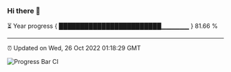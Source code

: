 ### Hi there 👋

⏳ Year progress { ████████████████████████▁▁▁▁▁▁ } 81.66 %

---

⏰ Updated on Wed, 26 Oct 2022 01:18:29 GMT

![Progress Bar CI](https://github.com/liununu/liununu/workflows/Progress%20Bar%20CI/badge.svg)

